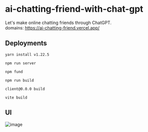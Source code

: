 # ai-chatting-friend-with-chat-gpt
Let's make online chatting friends through ChatGPT. <br/>
domains: https://ai-chatting-friend.vercel.app/


## Deployments
```
yarn install v1.22.5
```
```
npm run server
```
```
npm fund
```
```
npm run build
```
```
client@0.0.0 build
```
```
vite build
```

## UI
![image](https://user-images.githubusercontent.com/52367973/211191332-8ca43990-d7f4-4b13-989c-2640b946fccf.png)
